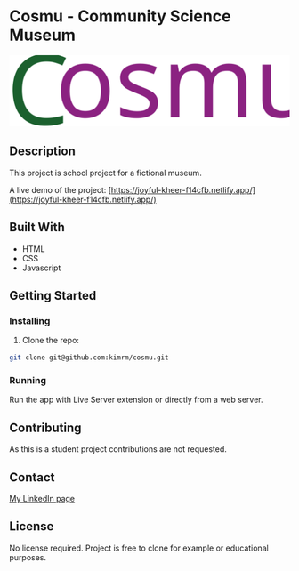 # Cosmu - Community Science Museum

![image](https://github.com/kimrm/cosmu/blob/main/images/logo.svg?raw=true)

## Description

This project is school project for a fictional museum.

A live demo of the project: 
[https://joyful-kheer-f14cfb.netlify.app/](https://joyful-kheer-f14cfb.netlify.app/)

## Built With

- HTML
- CSS
- Javascript

## Getting Started

### Installing

1. Clone the repo:

```bash
git clone git@github.com:kimrm/cosmu.git
```

### Running

Run the app with Live Server extension or directly from a web server.

## Contributing

As this is a student project contributions are not requested.

## Contact

[My LinkedIn page](https://www.linkedin.com/in/kim-rune-moller/)

## License

No license required. Project is free to clone for example or educational purposes.

